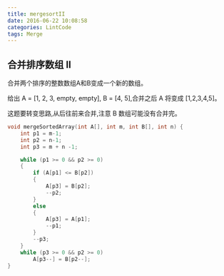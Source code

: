 ```yaml
---
title: mergesortII
date: 2016-06-22 10:08:58
categories: LintCode
tags: Merge
---
```


## 合并排序数组 II

合并两个排序的整数数组A和B变成一个新的数组。

给出 A = [1, 2, 3, empty, empty], B = [4, 5],合并之后 A 将变成 [1,2,3,4,5]。

这题要转变思路,从后往前来合并,注意 B 数组可能没有合并完。

```cpp
void mergeSortedArray(int A[], int m, int B[], int n) {
    int p1 = m-1;
    int p2 = n-1;
    int p3 = m + n -1;

    while (p1 >= 0 && p2 >= 0)
    {
        if (A[p1] <= B[p2])
        {
            A[p3] = B[p2];
            --p2;
        }
        else
        {
            A[p3] = A[p1];
            --p1;
        }
        --p3;
    }
    while (p3 >= 0 && p2 >= 0)
        A[p3--] = B[p2--];
}
```
